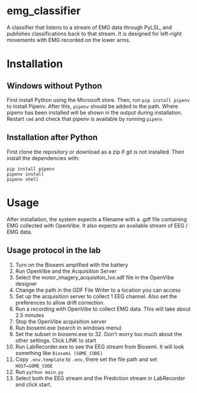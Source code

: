 # emg_classifier
A classifier that listens to a stream of EMG data through PyLSL, and publishes classifications back to that stream. It is designed for left-right movements with EMG recorded on the lower arms.

# Installation

## Windows without Python
First install Python using the Microsoft store.
Then, run `pip install pipenv` to install Pipenv. 
After this, `pipenv` should be added to the path. Where pipenv has been installed will be shown in the output during installation.
Restart `cmd` and check that pipenv is available by running `pipenv`

## Installation after Python

First clone the repository or download as a zip if git is not installed. 
Then install the dependencies with:
```commandline
pip install pipenv
pipenv install
pipenv shell
```

# Usage

After installation, the system expects a filename with a .gdf file containing EMG collected with OpenVibe.
It also expects an available stream of EEG / EMG data. 

## Usage protocol in the lab

 1. Turn on the Biosemi amplified with the battery 
 2. Run OpenVibe and the Acquisition Server
 3. Select the motor_imagery_acquisiton_Ivo.xdf file in the OpenVibe designer
 4. Change the path in the GDF File Writer to a location you can access
 5. Set up the acquisition server to collect 1 EEG channel. Also set the preferences to allow drift correction. 
 5. Run a recording with OpenVibe to collect EMG data. This will take about 2.5 minutes
 6. Stop the OpenVibe acquisition server
 7. Run biosemi.exe (search in windows menu)
 8. Set the subset in biosemi.exe to 32. Don't worry too much about the other settings. Click LINK to start
 9. Run LabRecorder.exe to see the EEG stream from Biosemi. It will look something like `Biosemi (SOME_CODE)`
10. Copy `.env.template` to `.env`, there set the file path and set `HOST=SOME_CODE`
11. Run `python main.py`
12. Select both the EEG stream and the Prediction stream in LabRecorder and click start.

